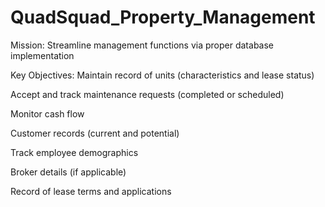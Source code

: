 # QuadSquad_Property_Management
Mission: Streamline management functions via proper database implementation

Key Objectives: 
Maintain record of units (characteristics and lease status)

Accept and track maintenance requests (completed or scheduled)

Monitor cash flow 

Customer records (current and potential)

Track employee demographics

Broker details (if applicable)

Record of lease terms and applications
